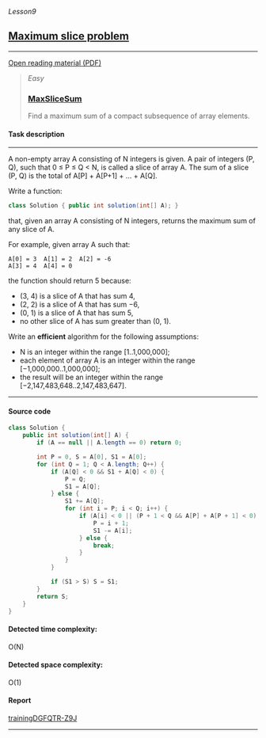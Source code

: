 _Lesson9_
## [Maximum slice problem](https://app.codility.com/programmers/lessons/9-maximum_slice_problem/)

***
[Open reading material (PDF)](https://codility.com/media/train/7-MaxSlice.pdf)

> _Easy_
> ### [MaxSliceSum](https://app.codility.com/programmers/lessons/9-maximum_slice_problem/max_slice_sum/)
> Find a maximum sum of a compact subsequence of array elements.

#### Task description
***
A non-empty array A consisting of N integers is given. A pair of integers (P, Q), such that 0 ≤ P ≤ Q < N, is called a slice of array A. The sum of a slice (P, Q) is the total of A[P] + A[P+1] + ... + A[Q].

Write a function:
```java
class Solution { public int solution(int[] A); }
```

that, given an array A consisting of N integers, returns the maximum sum of any slice of A.

For example, given array A such that:
```
A[0] = 3  A[1] = 2  A[2] = -6
A[3] = 4  A[4] = 0
```
the function should return 5 because:

* (3, 4) is a slice of A that has sum 4,
* (2, 2) is a slice of A that has sum −6,
* (0, 1) is a slice of A that has sum 5,
* no other slice of A has sum greater than (0, 1).

Write an **efficient** algorithm for the following assumptions:

* N is an integer within the range [1..1,000,000];
* each element of array A is an integer within the range [−1,000,000..1,000,000];
* the result will be an integer within the range [−2,147,483,648..2,147,483,647].
***

#### Source code
```java
class Solution {
    public int solution(int[] A) {
        if (A == null || A.length == 0) return 0;

        int P = 0, S = A[0], S1 = A[0];
        for (int Q = 1; Q < A.length; Q++) {
            if (A[Q] < 0 && S1 + A[Q] < 0) {
                P = Q;
                S1 = A[Q];
            } else {
                S1 += A[Q];
                for (int i = P; i < Q; i++) {
                    if (A[i] < 0 || (P + 1 < Q && A[P] + A[P + 1] < 0)) {
                        P = i + 1;
                        S1 -= A[i];
                    } else {
                        break;
                    }
                }
            }

            if (S1 > S) S = S1;
        }
        return S;
    }
}
```

#### Detected time complexity:
O(N)

#### Detected space complexity:
O(1)


#### Report
[trainingDGFQTR-Z9J](https://app.codility.com/demo/results/trainingDGFQTR-Z9J/)

***
